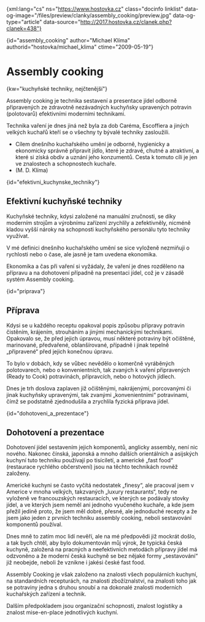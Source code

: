 
{xml:lang="cs" ns="https://www.hostovka.cz" class="docinfo linklist" data-og-image="/files/preview/clanky/assembly_cooking/preview.jpg" data-og-type="article" data-source="http://2017.hostovka.cz/clanek.php?clanek=438"}

{id="assembly\_cooking" author="Michael Klíma" authorid="hostovka/michael\_klima" ctime="2009-05-19"}

# Assembly cooking

{kw="kuchyňské techniky, nejčtenější"}

Assembly cooking je technika sestavení a presentace jídel odborně připravených ze zdravotně nezávadných kuchyňsky upravených potravin (polotovarů) efektivními moderními technikami.

Technika vaření je dnes jiná než byla za dob Caréma, Escoffiera a jiných velkých kuchařů kteří se o všechny ty bývalé techniky zasloužili.

  * Cílem dnešního kuchařského umění je odborně, hygienicky a ekonomicky správně připravit jídlo, které je zdravé, chutné a atraktivní, a které si získá obdiv a uznání jeho konzumentů. Cesta k tomuto cíli je jen ve znalostech a schopnostech kuchaře.
  * (M. D. Klíma)

{id="efektivni\_kuchynske\_techniky"}

## Efektivní kuchyňské techniky

Kuchyňské techniky, kdysi založené na manuální zručnosti, se díky moderním strojům a výrobnímu zařízení zrychlily a zefektivněly, nicméně kladou vyšší nároky na schopnosti kuchyňského personálu tyto techniky využívat.

V mé definici dnešního kuchařského umění se sice vyloženě nezmiňuji o rychlosti nebo o čase, ale jasně je tam uvedena ekonomika.

Ekonomika a čas při vaření si vyžádaly, že vaření je dnes rozděleno na přípravu a na dohotovení případně na presentaci jídel, což je v zásadě systém Assembly cooking.

{id="priprava"}

## Příprava

Kdysi se u každého receptu opakoval popis způsobu přípravy potravin čistěním, krájením, strouháním a jinými mechanickými technikami. Opakovalo se, že před jejich úpravou, musí některé potraviny být očištěné, marinované, předvařené, oblanšírované, případně i jinak tepelně „připravené“ před jejich konečnou úpravu.

To bylo v dobách, kdy se vůbec nevědělo o komerčně vyráběných polotovarech, nebo o konvenientních, tak zvaných k vaření připravených (Ready to Cook) potravinách, přípravcích, nebo o hotových jídlech.

Dnes je trh doslova zaplaven již očištěnými, nakrájenými, porcovanými či jinak kuchyňsky upravenými, tak zvanými „konvenientními“ potravinami, čímž se podstatně zjednodušila a zrychlila fyzická příprava jídel.

{id="dohotoveni\_a\_prezentace"}

## Dohotovení a prezentace

Dohotovení jídel sestavením jejich komponentů, anglicky assembly, není nic nového. Nakonec čínská, japonská a mnoho dalších orientálních a asijských kuchyní tuto techniku používají po tisíciletí, a americké „fast food“ (restaurace rychlého občerstvení) jsou na těchto technikách rovněž založeny.

Americké kuchyni se často vyčítá nedostatek „finesy“, ale pracoval jsem v Americe v mnoha velkých, takzvaných „luxury restaurants“, tedy ne vyloženě ve francouzských restauracích, ve kterých se podávaly stovky jídel, a ve kterých jsem neměl ani jednoho vyučeného kuchaře, a kde jsem přežil jedině proto, že jsem měl dobré, přesné, ale jednoduché recepty a že jsem jako jeden z prvních techniku assembly cooking, neboli sestavování komponentů používal.

Dnes mně to zatím moc lidí nevěří, ale na mé předpovědi již mockrát došlo, a tak bych chtěl, aby bylo dokumentován můj výrok, že typická česká kuchyně, založená na pracných a neefektivních metodách přípravy jídel má odzvoněno a že moderní česká kuchyně se bez nějaké formy „sestavování“ již neobejde, neboli že vznikne i jakési české fast food.

Assembly Cooking je však založeno na znalosti všech populárních kuchyní, na standardních recepturách, na znalosti zbožíznalství, na znalosti toho jak se potraviny jedna s druhou snoubí a na dokonalé znalosti moderních kuchařských zařízení a technik.

Dalším předpokladem jsou organizační schopnosti, znalost logistiky a znalost mise-en-place jednotlivých kuchyní.


